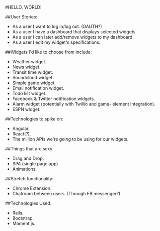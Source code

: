 #HELLO, WORLD!

##User Stories:
- As a user I want to log in/log out. (OAUTH?)
- As a user I have a dashboard that displays selected widgets.
- As a user I can later add/remove widgets to my dashboard.
- As a user I edit my widget's specifications.

##Widgets I'd like to choose from include:
- Weather widget.
- News widget.
- Transit time widget.
- Soundcloud widget.
- Simple game widget.
- Email notification widget.
- Todo list widget.
- Facebook & Twitter notification widgets.
- Alarm widget (potentially with Twillio and game- element Integration).
- ESPN widget.

##Technologies to spike on:
- Angular.
- React(?).
- The million APIs we're going to be using for our widgets.

##Things that are sexy:
- Drag and Drop.
- SPA (single page app).
- Animations.

##Stretch functionality:
- Chrome Extension.
- Chatroom between users. (Through FB messenger?)

##Technologies Used:
- Rails.
- Bootstrap.
- Moment.js.